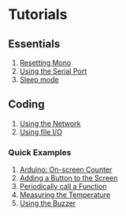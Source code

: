 # Tutorials

## Essentials

 1. [Resetting Mono](resetting_mono.md)
 1. [Using the Serial Port](using-monos-serial-port.md)
 1. [Sleep mode](sleep-mode.md)
<!-- using an editor to code -->

## Coding

 1. [Using the Network](using_the_network.md)
 1. [Using file I/O](using_file_io.md)
 <!-- 1. [Drawing UI Widgets](drawing_ui_elements.md) -->


 <!-- 1. Using the 3.5mm jack connector -->

### Quick Examples

 1. [Arduino: On-screen Counter](ard_count_var.md)
 1. [Adding a Button to the Screen](adding_a_button_to_the_sceen.md)
 1. [Periodically call a Function](periodicly_call_a_function.md)
 1. [Measuring the Temperature](measuring_the_temperature.md)
 1. [Using the Buzzer](using_the_buzzer.md)

 <!--
 1. Using the Accelerometer
 1. Using the RTC
 1. Adjusting the display brightness
 1. Utilizing the run-loop
 1. Triggering software resets
-->


